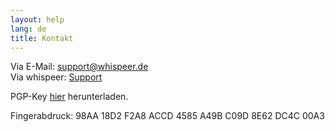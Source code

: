 ```yaml
---
layout: help
lang: de
title: Kontakt
---
```


Via E-Mail: [support@whispeer.de](support@whispeer.de)  
Via whispeer: [Support](/user/support)

PGP-Key [hier](/assets/support_whispeer_pub.asc) herunterladen.

Fingerabdruck: 98AA 18D2 F2A8 ACCD 4585 A49B C09D 8E62 DC4C 00A3
